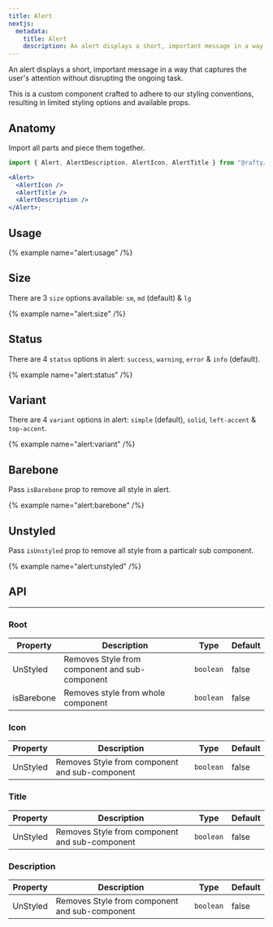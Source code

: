 ```yaml
---
title: Alert
nextjs:
  metadata:
    title: Alert
    description: An alert displays a short, important message in a way that captures the user's attention without disrupting the ongoing task.
---
```


An alert displays a short, important message in a way that captures the user's attention without disrupting the ongoing task.

This is a custom component crafted to adhere to our styling conventions, resulting in limited styling options and available props.

## Anatomy

Import all parts and piece them together.

```jsx
import { Alert, AlertDescription, AlertIcon, AlertTitle } from "@rafty/ui";

<Alert>
  <AlertIcon />
  <AlertTitle />
  <AlertDescription />
</Alert>;
```

## Usage

{% example name="alert:usage" /%}

## Size

There are 3 `size` options available: `sm`, `md` (default) & `lg`

{% example name="alert:size" /%}

## Status

There are 4 `status` options in alert: `success`, `warning`, `error` & `info` (default).

{% example name="alert:status" /%}

## Variant

There are 4 `variant` options in alert: `simple` (default), `solid`, `left-accent` & `top-accent`.

{% example name="alert:variant" /%}

## Barebone

Pass `isBarebone` prop to remove all style in alert.

{% example name="alert:barebone" /%}

## Unstyled

Pass `isUnstyled` prop to remove all style from a particalr sub component.

{% example name="alert:unstyled" /%}

## API

---

### Root

| Property   | Description                                    | Type      | Default |
| ---------- | ---------------------------------------------- | --------- | ------- |
| UnStyled   | Removes Style from component and sub-component | `boolean` | false   |
| isBarebone | Removes style from whole component             | `boolean` | false   |

### Icon

| Property | Description                                    | Type      | Default |
| -------- | ---------------------------------------------- | --------- | ------- |
| UnStyled | Removes Style from component and sub-component | `boolean` | false   |

### Title

| Property | Description                                    | Type      | Default |
| -------- | ---------------------------------------------- | --------- | ------- |
| UnStyled | Removes Style from component and sub-component | `boolean` | false   |

### Description

| Property | Description                                    | Type      | Default |
| -------- | ---------------------------------------------- | --------- | ------- |
| UnStyled | Removes Style from component and sub-component | `boolean` | false   |
